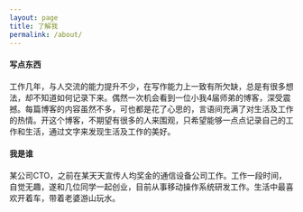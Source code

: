 ```yaml
---
layout: page
title: 了解我
permalink: /about/
---
```


     
#### 写点东西
工作几年，与人交流的能力提升不少，在写作能力上一致有所欠缺，总是有很多想法，却不知道如何记录下来。偶然一次机会看到一位小我4届师弟的博客，深受震撼。每篇博客的内容虽然不多，可也都是花了心思的，言语间充满了对生活及工作的热情。开这个博客，不期望有很多的人来围观，只希望能够一点点记录自己的工作和生活，通过文字来发现生活及工作的美好。


#### 我是谁
某公司CTO，之前在某天天宣传人均奖金的通信设备公司工作。工作一段时间，自觉无趣，遂和几位同学一起创业，目前从事移动操作系统研发工作。生活中最喜欢开着车，带着老婆游山玩水。